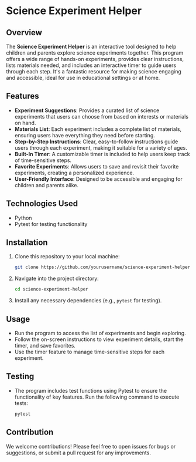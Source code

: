 
# Science Experiment Helper

## Overview
The **Science Experiment Helper** is an interactive tool designed to help children and parents explore science experiments together. This program offers a wide range of hands-on experiments, provides clear instructions, lists materials needed, and includes an interactive timer to guide users through each step. It's a fantastic resource for making science engaging and accessible, ideal for use in educational settings or at home.

## Features
- **Experiment Suggestions**: Provides a curated list of science experiments that users can choose from based on interests or materials on hand.
- **Materials List**: Each experiment includes a complete list of materials, ensuring users have everything they need before starting.
- **Step-by-Step Instructions**: Clear, easy-to-follow instructions guide users through each experiment, making it suitable for a variety of ages.
- **Built-In Timer**: A customizable timer is included to help users keep track of time-sensitive steps.
- **Favorite Experiments**: Allows users to save and revisit their favorite experiments, creating a personalized experience.
- **User-Friendly Interface**: Designed to be accessible and engaging for children and parents alike.

## Technologies Used
- Python
- Pytest for testing functionality

## Installation
1. Clone this repository to your local machine:
   ```bash
   git clone https://github.com/yourusername/science-experiment-helper.git
   ```
2. Navigate into the project directory:
   ```bash
   cd science-experiment-helper
   ```
3. Install any necessary dependencies (e.g., `pytest` for testing).

## Usage
- Run the program to access the list of experiments and begin exploring.
- Follow the on-screen instructions to view experiment details, start the timer, and save favorites.
- Use the timer feature to manage time-sensitive steps for each experiment.

## Testing
- The program includes test functions using Pytest to ensure the functionality of key features. Run the following command to execute tests:
   ```bash
   pytest
   ```

## Contribution
We welcome contributions! Please feel free to open issues for bugs or suggestions, or submit a pull request for any improvements.

